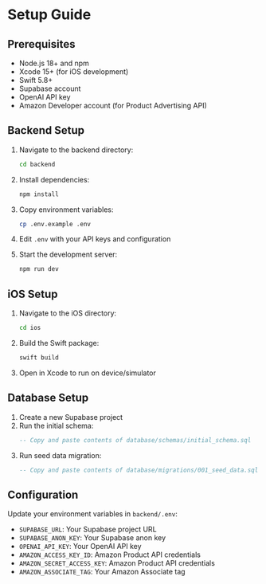 # Setup Guide

## Prerequisites
- Node.js 18+ and npm
- Xcode 15+ (for iOS development)
- Swift 5.8+
- Supabase account
- OpenAI API key
- Amazon Developer account (for Product Advertising API)

## Backend Setup

1. Navigate to the backend directory:
   ```bash
   cd backend
   ```

2. Install dependencies:
   ```bash
   npm install
   ```

3. Copy environment variables:
   ```bash
   cp .env.example .env
   ```

4. Edit `.env` with your API keys and configuration

5. Start the development server:
   ```bash
   npm run dev
   ```

## iOS Setup

1. Navigate to the iOS directory:
   ```bash
   cd ios
   ```

2. Build the Swift package:
   ```bash
   swift build
   ```

3. Open in Xcode to run on device/simulator

## Database Setup

1. Create a new Supabase project
2. Run the initial schema:
   ```sql
   -- Copy and paste contents of database/schemas/initial_schema.sql
   ```
3. Run seed data migration:
   ```sql
   -- Copy and paste contents of database/migrations/001_seed_data.sql
   ```

## Configuration

Update your environment variables in `backend/.env`:
- `SUPABASE_URL`: Your Supabase project URL
- `SUPABASE_ANON_KEY`: Your Supabase anon key
- `OPENAI_API_KEY`: Your OpenAI API key
- `AMAZON_ACCESS_KEY_ID`: Amazon Product API credentials
- `AMAZON_SECRET_ACCESS_KEY`: Amazon Product API credentials
- `AMAZON_ASSOCIATE_TAG`: Your Amazon Associate tag